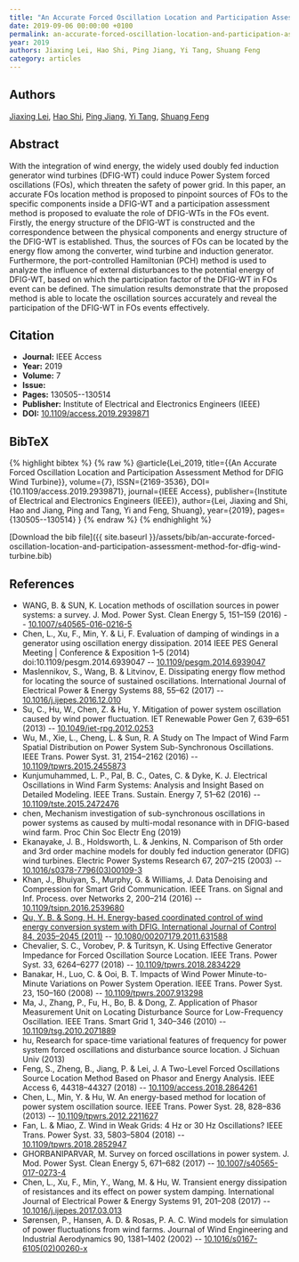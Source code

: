 ```yaml
---
title: "An Accurate Forced Oscillation Location and Participation Assessment Method for DFIG Wind Turbine"
date: 2019-09-06 00:00:00 +0100
permalink: an-accurate-forced-oscillation-location-and-participation-assessment-method-for-dfig-wind-turbine
year: 2019
authors: Jiaxing Lei, Hao Shi, Ping Jiang, Yi Tang, Shuang Feng
category: articles
---
```

 
## Authors
[Jiaxing Lei](authors/jiaxing-lei), [Hao Shi](authors/hao-shi), [Ping Jiang](authors/ping-jiang), [Yi Tang](authors/yi-tang), [Shuang Feng](authors/shuang-feng)
 
## Abstract
With the integration of wind energy, the widely used doubly fed induction generator wind turbines (DFIG-WT) could induce Power System forced oscillations (FOs), which threaten the safety of power grid. In this paper, an accurate FOs location method is proposed to pinpoint sources of FOs to the specific components inside a DFIG-WT and a participation assessment method is proposed to evaluate the role of DFIG-WTs in the FOs event. Firstly, the energy structure of the DFIG-WT is constructed and the correspondence between the physical components and energy structure of the DFIG-WT is established. Thus, the sources of FOs can be located by the energy flow among the converter, wind turbine and induction generator. Furthermore, the port-controlled Hamiltonian (PCH) method is used to analyze the influence of external disturbances to the potential energy of DFIG-WT, based on which the participation factor of the DFIG-WT in FOs event can be defined. The simulation results demonstrate that the proposed method is able to locate the oscillation sources accurately and reveal the participation of the DFIG-WT in FOs events effectively.
 
## Citation
- **Journal:** IEEE Access
- **Year:** 2019
- **Volume:** 7
- **Issue:** 
- **Pages:** 130505--130514
- **Publisher:** Institute of Electrical and Electronics Engineers (IEEE)
- **DOI:** [10.1109/access.2019.2939871](https://doi.org/10.1109/access.2019.2939871)
 
## BibTeX
{% highlight bibtex %}
{% raw %}
@article{Lei_2019,
  title={{An Accurate Forced Oscillation Location and Participation Assessment Method for DFIG Wind Turbine}},
  volume={7},
  ISSN={2169-3536},
  DOI={10.1109/access.2019.2939871},
  journal={IEEE Access},
  publisher={Institute of Electrical and Electronics Engineers (IEEE)},
  author={Lei, Jiaxing and Shi, Hao and Jiang, Ping and Tang, Yi and Feng, Shuang},
  year={2019},
  pages={130505--130514}
}
{% endraw %}
{% endhighlight %}
 
[Download the bib file]({{ site.baseurl }}/assets/bib/an-accurate-forced-oscillation-location-and-participation-assessment-method-for-dfig-wind-turbine.bib)
 
## References
- WANG, B. & SUN, K. Location methods of oscillation sources in power systems: a survey. J. Mod. Power Syst. Clean Energy 5, 151–159 (2016) -- [10.1007/s40565-016-0216-5](https://doi.org/10.1007/s40565-016-0216-5)
- Chen, L., Xu, F., Min, Y. & Li, F. Evaluation of damping of windings in a generator using oscillation energy dissipation. 2014 IEEE PES General Meeting | Conference &amp; Exposition 1–5 (2014) doi:10.1109/pesgm.2014.6939047 -- [10.1109/pesgm.2014.6939047](https://doi.org/10.1109/pesgm.2014.6939047)
- Maslennikov, S., Wang, B. & Litvinov, E. Dissipating energy flow method for locating the source of sustained oscillations. International Journal of Electrical Power &amp; Energy Systems 88, 55–62 (2017) -- [10.1016/j.ijepes.2016.12.010](https://doi.org/10.1016/j.ijepes.2016.12.010)
- Su, C., Hu, W., Chen, Z. & Hu, Y. Mitigation of power system oscillation caused by wind power fluctuation. IET Renewable Power Gen 7, 639–651 (2013) -- [10.1049/iet-rpg.2012.0253](https://doi.org/10.1049/iet-rpg.2012.0253)
- Wu, M., Xie, L., Cheng, L. & Sun, R. A Study on The Impact of Wind Farm Spatial Distribution on Power System Sub-Synchronous Oscillations. IEEE Trans. Power Syst. 31, 2154–2162 (2016) -- [10.1109/tpwrs.2015.2455873](https://doi.org/10.1109/tpwrs.2015.2455873)
- Kunjumuhammed, L. P., Pal, B. C., Oates, C. & Dyke, K. J. Electrical Oscillations in Wind Farm Systems: Analysis and Insight Based on Detailed Modeling. IEEE Trans. Sustain. Energy 7, 51–62 (2016) -- [10.1109/tste.2015.2472476](https://doi.org/10.1109/tste.2015.2472476)
- chen, Mechanism investigation of sub-synchronous oscillations in power systems as caused by multi-modal resonance with in DFIG-based wind farm. Proc Chin Soc Electr Eng (2019)
- Ekanayake, J. B., Holdsworth, L. & Jenkins, N. Comparison of 5th order and 3rd order machine models for doubly fed induction generator (DFIG) wind turbines. Electric Power Systems Research 67, 207–215 (2003) -- [10.1016/s0378-7796(03)00109-3](https://doi.org/10.1016/s0378-7796(03)00109-3)
- Khan, J., Bhuiyan, S., Murphy, G. & Williams, J. Data Denoising and Compression for Smart Grid Communication. IEEE Trans. on Signal and Inf. Process. over Networks 2, 200–214 (2016) -- [10.1109/tsipn.2016.2539680](https://doi.org/10.1109/tsipn.2016.2539680)
- [Qu, Y. B. & Song, H. H. Energy-based coordinated control of wind energy conversion system with DFIG. International Journal of Control 84, 2035–2045 (2011)](energy-based-coordinated-control-of-wind-energy-conversion-system-with-dfig) -- [10.1080/00207179.2011.631588](https://doi.org/10.1080/00207179.2011.631588)
- Chevalier, S. C., Vorobev, P. & Turitsyn, K. Using Effective Generator Impedance for Forced Oscillation Source Location. IEEE Trans. Power Syst. 33, 6264–6277 (2018) -- [10.1109/tpwrs.2018.2834229](https://doi.org/10.1109/tpwrs.2018.2834229)
- Banakar, H., Luo, C. & Ooi, B. T. Impacts of Wind Power Minute-to-Minute Variations on Power System Operation. IEEE Trans. Power Syst. 23, 150–160 (2008) -- [10.1109/tpwrs.2007.913298](https://doi.org/10.1109/tpwrs.2007.913298)
- Ma, J., Zhang, P., Fu, H., Bo, B. & Dong, Z. Application of Phasor Measurement Unit on Locating Disturbance Source for Low-Frequency Oscillation. IEEE Trans. Smart Grid 1, 340–346 (2010) -- [10.1109/tsg.2010.2071889](https://doi.org/10.1109/tsg.2010.2071889)
- hu, Research for space-time variational features of frequency for power system forced oscillations and disturbance source location. J Sichuan Univ (2013)
- Feng, S., Zheng, B., Jiang, P. & Lei, J. A Two-Level Forced Oscillations Source Location Method Based on Phasor and Energy Analysis. IEEE Access 6, 44318–44327 (2018) -- [10.1109/access.2018.2864261](https://doi.org/10.1109/access.2018.2864261)
- Chen, L., Min, Y. & Hu, W. An energy-based method for location of power system oscillation source. IEEE Trans. Power Syst. 28, 828–836 (2013) -- [10.1109/tpwrs.2012.2211627](https://doi.org/10.1109/tpwrs.2012.2211627)
- Fan, L. & Miao, Z. Wind in Weak Grids: 4 Hz or 30 Hz Oscillations? IEEE Trans. Power Syst. 33, 5803–5804 (2018) -- [10.1109/tpwrs.2018.2852947](https://doi.org/10.1109/tpwrs.2018.2852947)
- GHORBANIPARVAR, M. Survey on forced oscillations in power system. J. Mod. Power Syst. Clean Energy 5, 671–682 (2017) -- [10.1007/s40565-017-0273-4](https://doi.org/10.1007/s40565-017-0273-4)
- Chen, L., Xu, F., Min, Y., Wang, M. & Hu, W. Transient energy dissipation of resistances and its effect on power system damping. International Journal of Electrical Power &amp; Energy Systems 91, 201–208 (2017) -- [10.1016/j.ijepes.2017.03.013](https://doi.org/10.1016/j.ijepes.2017.03.013)
- Sørensen, P., Hansen, A. D. & Rosas, P. A. C. Wind models for simulation of power fluctuations from wind farms. Journal of Wind Engineering and Industrial Aerodynamics 90, 1381–1402 (2002) -- [10.1016/s0167-6105(02)00260-x](https://doi.org/10.1016/s0167-6105(02)00260-x)

